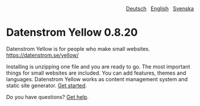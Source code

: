 <p align="right"><a href="README-de.md">Deutsch</a> &nbsp; <a href="README.md">English</a> &nbsp; <a href="README-sv.md">Svenska</a></p>

# Datenstrom Yellow 0.8.20

Datenstrom Yellow is for people who make small websites. https://datenstrom.se/yellow/

Installing is unzipping one file and you are ready to go. The most important things for small websites are included. You can add features, themes and languages. Datenstrom Yellow works as content management system and static site generator. [Get started](https://datenstrom.se/yellow/help/how-to-get-started).

Do you have questions? [Get help](https://datenstrom.se/yellow/help/).

